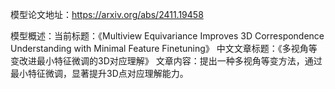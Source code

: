 模型论文地址：https://arxiv.org/abs/2411.19458

模型概述：当前标题：《Multiview Equivariance Improves 3D Correspondence Understanding with Minimal Feature Finetuning》
中文文章标题：《多视角等变改进最小特征微调的3D对应理解》
文章内容：提出一种多视角等变方法，通过最小特征微调，显著提升3D点对应理解能力。
